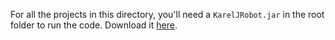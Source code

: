 For all the projects in this directory, you'll need a  `KarelJRobot.jar` in the root folder to run the code. Download it [here](https://cloud-2liutpdlw-hack-club-bot.vercel.app/0kareljrobot.jar).
